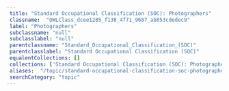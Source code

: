 ```yaml
--- 
 title: "Standard Occupational Classification (SOC): Photographers" 
 classname:  "OWLClass_dcee1285_f138_4f71_9687_ab853cdedec9" 
 label: "Photographers" 
 subclassname: "null" 
 subclasslabel: "null" 
 parentclassname: "Standard_Occupational_Classification_(SOC)" 
 parentclasslabel: "Standard Occupational Classification (SOC)" 
 equalentCollections: [] 
 collections: ['Standard Occupational Classification (SOC): Photographers']
 aliases:  "/topic/standard-occupational-classification-soc-photographers"  
 searchCategory: "topic" 
---
```

